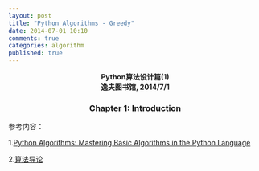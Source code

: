```yaml
---
layout: post
title: "Python Algorithms - Greedy"
date: 2014-07-01 10:10
comments: true
categories: algorithm
published: true
---
```


**<center>Python算法设计篇(1)</center>**
**<center>逸夫图书馆, 2014/7/1</center>**

### <center>Chapter 1: Introduction</center>

参考内容：

1.[Python Algorithms: Mastering Basic Algorithms in the Python Language](http://link.springer.com/book/10.1007%2F978-1-4302-3238-4)

2.[算法导论](http://en.wikipedia.org/wiki/Introduction_to_Algorithms)






